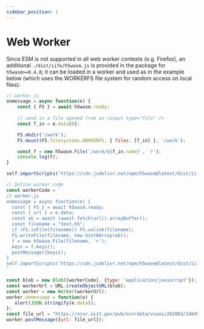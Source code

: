 ```yaml
---
sidebar_position: 1
---
```

# Web Worker

Since ESM is not supported in all web worker contexts (e.g. Firefox), an additional  ```./dist/iife/h5wasm.js``` is provided in the package for `h5wasm>=0.4.8`; it can be loaded in a worker and used as in the example below (which uses the WORKERFS file system for random access on local files):
```js
// worker.js
onmessage = async function(e) {
    const { FS } = await h5wasm.ready;
    
    // send in a file opened from an <input type="file" />
    const f_in = e.data[0];

    FS.mkdir('/work');
    FS.mount(FS.filesystems.WORKERFS, { files: [f_in] }, '/work');

    const f = new h5wasm.File(`/work/${f_in.name}`, 'r');
    console.log(f);
}

self.importScripts('https://cdn.jsdelivr.net/npm/h5wasm@latest/dist/iife/h5wasm.js');
```

```js
// Define worker code
const workerCode = `
// worker.js
onmessage = async function(e) {
  const { FS } = await h5wasm.ready;
  const { url } = e.data;
  const ab = await (await fetch(url)).arrayBuffer();
  const filename = "test.h5";
  if (FS.isFile(filename)) FS.unlink(filename);
  FS.writeFile(filename, new Uint8Array(ab));
  f = new h5wasm.File(filename, 'r');
  keys = f.keys();
  postMessage({keys});
}
self.importScripts('https://cdn.jsdelivr.net/npm/h5wasm@latest/dist/iife/h5wasm.js');
`

const blob = new Blob([workerCode], {type: 'application/javascript'});
const workerUrl = URL.createObjectURL(blob);
const worker = new Worker(workerUrl);
worker.onmessage = function(e) {
   alert(JSON.stringify(e.data));
};
const file_url = "https://ncnr.nist.gov/pub/ncnrdata/vsans/202003/24845/data/sans59510.nxs.ngv"
worker.postMessage({url: file_url});
```
<codapi-snippet sandbox="javascript" editor="basic" init-delay="500">
</codapi-snippet>

